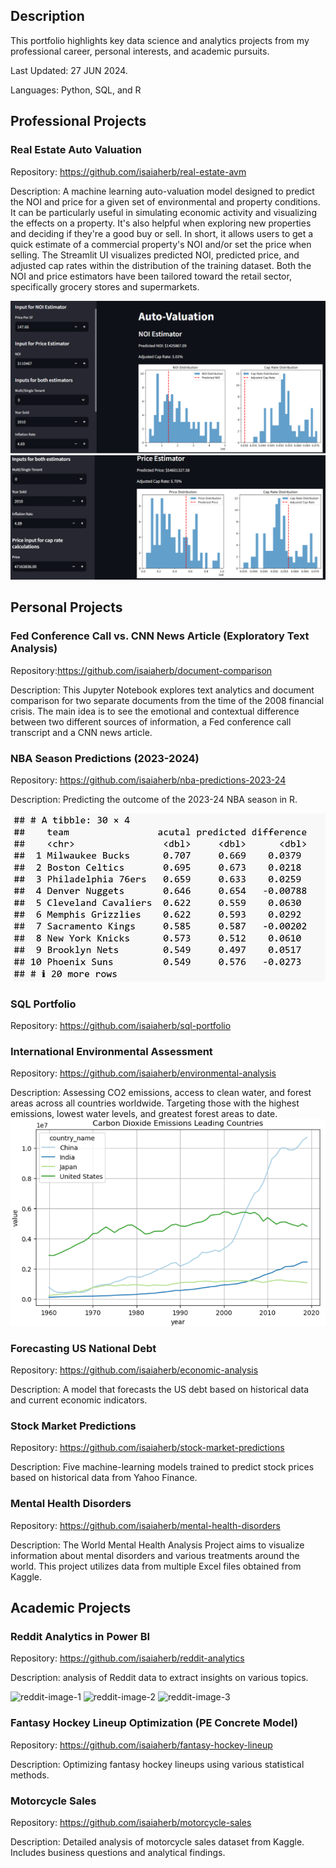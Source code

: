 ## Description
This portfolio highlights key data science and analytics projects from my professional career, personal interests, and academic pursuits.

Last Updated: 27 JUN 2024.

Languages: Python, SQL, and R

## Professional Projects
### Real Estate Auto Valuation 
Repository: https://github.com/isaiaherb/real-estate-avm

Description: A machine learning auto-valuation model designed to predict the NOI and price for a given set of environmental and property conditions. It can be particularly useful in simulating economic activity and visualizing the effects on a property. It's also helpful when exploring new properties and deciding if they're a good buy or sell. In short, it allows users to get a quick estimate of a commercial property's NOI and/or set the price when selling. The Streamlit UI visualizes predicted NOI, predicted price, and adjusted cap rates within the distribution of the training dataset. Both the NOI and price estimators have been tailored toward the retail sector, specifically grocery stores and supermarkets.

![avm-image](https://github.com/isaiaherb/real-estate-avm/blob/main/images/Screenshot%202024-06-28%20114805.png?raw=true)
![avm-image-2](https://github.com/isaiaherb/real-estate-avm/blob/main/images/Screenshot%202024-06-28%20114837.png?raw=true)
## Personal Projects
### Fed Conference Call vs. CNN News Article (Exploratory Text Analysis)
Repository:https://github.com/isaiaherb/document-comparison

Description: This Jupyter Notebook explores text analytics and document comparison for two separate documents from the time of the 2008 financial crisis. The main idea is to see the emotional and contextual difference between two different sources of information, a Fed conference call transcript and a CNN news article.

### NBA Season Predictions (2023-2024)
Repository: https://github.com/isaiaherb/nba-predictions-2023-24

Description: Predicting the outcome of the 2023-24 NBA season in R.

![nba-image](https://github.com/isaiaherb/nba-predictions-2023-24/blob/main/images/Screenshot%202024-06-28%20111851.png?raw=true)
### SQL Portfolio 
Repository: https://github.com/isaiaherb/sql-portfolio
### International Environmental Assessment 
Repository: https://github.com/isaiaherb/environmental-analysis

Description: Assessing CO2 emissions, access to clean water, and forest areas across all countries worldwide. Targeting those with the highest emissions, lowest water levels, and greatest forest areas to date.
![environmental-image](https://github.com/isaiaherb/environmental-analysis/blob/main/images/Screenshot%202024-06-28%20121403.png?raw=true)
### Forecasting US National Debt 
Repository: https://github.com/isaiaherb/economic-analysis

Description: A model that forecasts the US debt based on historical data and current economic indicators.
### Stock Market Predictions
Repository: https://github.com/isaiaherb/stock-market-predictions

Description: Five machine-learning models trained to predict stock prices based on historical data from Yahoo Finance.
### Mental Health Disorders
Repository: https://github.com/isaiaherb/mental-health-disorders

Description: The World Mental Health Analysis Project aims to visualize information about mental disorders and various treatments around the world. This project utilizes data from multiple Excel files obtained from Kaggle.
## Academic Projects
### Reddit Analytics in Power BI
Repository: https://github.com/isaiaherb/reddit-analytics

Description: analysis of Reddit data to extract insights on various topics.

![reddit-image-1](https://github.com/isaiaherb/reddit-analytics/blob/main/images/Screenshot%202024-06-05%20104407.png?raw=true)
![reddit-image-2](https://github.com/isaiaherb/reddit-analytics/blob/main/images/Screenshot%202024-06-05%20105555.png?raw=true)
![reddit-image-3](https://github.com/isaiaherb/reddit-analytics/blob/main/images/Screenshot%202024-06-05%20111833.png?raw=true)
### Fantasy Hockey Lineup Optimization (PE Concrete Model)
Repository: https://github.com/isaiaherb/fantasy-hockey-lineup

Description: Optimizing fantasy hockey lineups using various statistical methods.
### Motorcycle Sales
Repository: https://github.com/isaiaherb/motorcycle-sales

Description: Detailed analysis of motorcycle sales dataset from Kaggle. Includes business questions and analytical findings.
